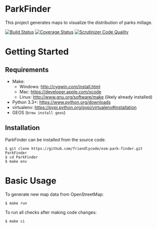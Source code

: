 ParkFinder
==========

This project generates maps to visualize the distribution of parks millage.

[![Build Status](http://img.shields.io/travis/friendlycode/osm-park-finder/master.svg)](https://travis-ci.org/friendlycode/osm-park-finder)
[![Coverage Status](http://img.shields.io/coveralls/friendlycode/osm-park-finder/master.svg)](https://coveralls.io/r/friendlycode/osm-park-finder)
[![Scrutinizer Code Quality](http://img.shields.io/scrutinizer/g/friendlycode/osm-park-finder.svg)](https://scrutinizer-ci.com/g/friendlycode/osm-park-finder/?branch=master)

Getting Started
===============

Requirements
------------

* Make:
    * Windows: http://cygwin.com/install.html
    * Mac: https://developer.apple.com/xcode
    * Linux: http://www.gnu.org/software/make (likely already installed)
* Python 3.3+: https://www.python.org/downloads
* virtualenv: https://pypi.python.org/pypi/virtualenv#installation
* GEOS (`brew install geos`)

Installation
------------

ParkFinder can be installed from the source code:

```
$ git clone https://github.com/friendlycode/osm-park-finder.git ParkFinder
$ cd ParkFinder
$ make env
```

Basic Usage
===========

To generate new map data from OpenStreetMap:

```
$ make run
```

To run all checks after making code changes:

```
$ make ci
```
